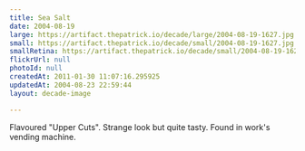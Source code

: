 ```yaml
---
title: Sea Salt
date: 2004-08-19
large: https://artifact.thepatrick.io/decade/large/2004-08-19-1627.jpg
small: https://artifact.thepatrick.io/decade/small/2004-08-19-1627.jpg
smallRetina: https://artifact.thepatrick.io/decade/small/2004-08-19-1627@2x.jpg
flickrUrl: null
photoId: null
createdAt: 2011-01-30 11:07:16.295925
updatedAt: 2004-08-23 22:59:44
layout: decade-image

---
```

Flavoured "Upper Cuts". Strange look but quite tasty. Found in work's vending machine.
